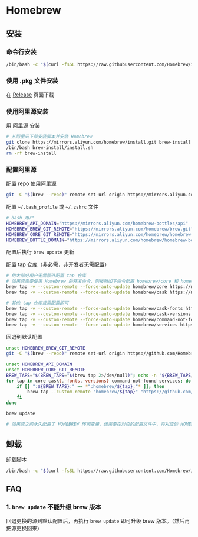 # Homebrew

## 安装

### 命令行安装

```bash
/bin/bash -c "$(curl -fsSL https://raw.githubusercontent.com/Homebrew/install/HEAD/install.sh)"
```

### 使用 .pkg 文件安装

在 [Release](https://github.com/Homebrew/brew/releases) 页面下载

### 使用阿里源安装

用 [阿里源](https://developer.aliyun.com/mirror/homebrew) 安装

```bash
# 从阿里云下载安装脚本并安装 Homebrew
git clone https://mirrors.aliyun.com/homebrew/install.git brew-install
/bin/bash brew-install/install.sh
rm -rf brew-install
```

### 配置阿里源

配置 repo 使用阿里源

```bash
git -C "$(brew --repo)" remote set-url origin https://mirrors.aliyun.com/homebrew/brew.git
```

配置 `~/.bash_profile` 或 `~/.zshrc` 文件

```bash
# bash 用户
HOMEBREW_API_DOMAIN="https://mirrors.aliyun.com/homebrew-bottles/api"
HOMEBREW_BREW_GIT_REMOTE="https://mirrors.aliyun.com/homebrew/brew.git"
HOMEBREW_CORE_GIT_REMOTE="https://mirrors.aliyun.com/homebrew/homebrew-core.git"
HOMEBREW_BOTTLE_DOMAIN="https://mirrors.aliyun.com/homebrew/homebrew-bottles"
```

配置后执行 `brew update` 更新

配置 tap 仓库（非必需，非开发者无需配置）

```bash
# 绝大部分用户无需额外配置 tap 仓库
# 如果您需要使用 Homebrew 的开发命令，则按照如下命令配置 homebrew/core 和 homebrew/cask 镜像。
brew tap -v --custom-remote --force-auto-update homebrew/core https://mirrors.aliyun.com/homebrew/homebrew-core.git
brew tap -v --custom-remote --force-auto-update homebrew/cask https://mirrors.aliyun.com/homebrew/homebrew-cask.git

# 其他 tap 仓库按需配置即可
brew tap -v --custom-remote --force-auto-update homebrew/cask-fonts https://mirrors.aliyun.com/homebrew/homebrew-cask-fonts.git
brew tap -v --custom-remote --force-auto-update homebrew/cask-versions https://mirrors.aliyun.com/homebrew/homebrew-cask-versions.git
brew tap -v --custom-remote --force-auto-update homebrew/command-not-found https://mirrors.aliyun.com/homebrew/homebrew-command-not-found.git
brew tap -v --custom-remote --force-auto-update homebrew/services https://mirrors.aliyun.com/homebrew/homebrew-services.git
```

回退到默认配置

```bash
unset HOMEBREW_BREW_GIT_REMOTE
git -C "$(brew --repo)" remote set-url origin https://github.com/Homebrew/brew

unset HOMEBREW_API_DOMAIN
unset HOMEBREW_CORE_GIT_REMOTE
BREW_TAPS="$(BREW_TAPS="$(brew tap 2>/dev/null)"; echo -n "${BREW_TAPS//$'\n'/:}")"
for tap in core cask{,-fonts,-versions} command-not-found services; do
    if [[ ":${BREW_TAPS}:" == *":homebrew/${tap}:"* ]]; then
        brew tap --custom-remote "homebrew/${tap}" "https://github.com/Homebrew/homebrew-${tap}"
    fi
done

brew update

# 如果您之前永久配置了 HOMEBREW 环境变量，还需要在对应的配置文件中，将对应的 HOMEBREW 环境变量配置行删除
```

## 卸载

卸载脚本

```bash
/bin/bash -c "$(curl -fsSL https://raw.githubusercontent.com/Homebrew/install/HEAD/uninstall.sh)"
```

## FAQ

### 1. `brew update` 不能升级 brew 版本

回退更换的源到默认配置后，再执行 `brew update` 即可升级 brew 版本。（然后再把源更换回来）
